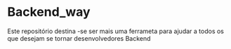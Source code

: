 # Backend_way
Este repositório destina -se ser mais uma ferrameta para ajudar a todos os que desejam se tornar desenvolvedores Backend
